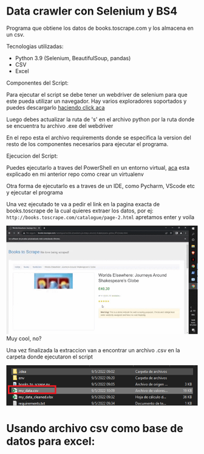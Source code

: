 # Data crawler con Selenium y BS4

Programa que obtiene los datos de books.toscrape.com y los almacena en un csv.

Tecnologias utilizadas: 
- Python 3.9 (Selenium, BeautifulSoup, pandas)
- CSV
- Excel


Componentes del Script:

Para ejecutar el script se debe tener un webdriver de selenium para que este pueda utilizar un navegador.
Hay varios exploradores soportados y puedes descargarlo [haciendo click aca](https://www.selenium.dev/documentation/webdriver/getting_started/install_drivers/)

Luego debes actualizar la ruta de 's' en el archivo python por la ruta donde se encuentra tu archivo .exe del webdriver

En el repo esta el archivo requirements donde se especifica la version del resto de los componentes necesarios para ejecutar el programa.

Ejecucion del Script:

Puedes ejecutarlo a traves del PowerShell en un entorno virtual, [aca](https://github.com/bertucci25/Extractor_datos_ML/blob/main/README.md#creando-un-entorno-virtual-virtualenv) esta explicado en mi anterior repo como crear un virtualenv

Otra forma de ejecutarlo es a traves de un IDE, como Pycharm, VScode etc y ejecutar el programa

Una vez ejecutado te va a pedir el link en la pagina exacta de books.toscrape de la cual quieres extraer los datos, por ej: `http://books.toscrape.com/catalogue/page-2.html` apretamos enter y voila

![gif del bot en ejecucion](/assets/screen-capture.gif)
<br>
Muy cool, no? 

Una vez finalizada la extraccion van a encontrar un archivo .csv en la carpeta donde ejecutaron el script

![Imagen del archivo](/assets/mydata.png)

# Usando archivo csv como base de datos para excel:

